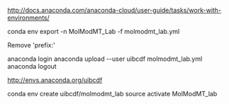 http://docs.anaconda.com/anaconda-cloud/user-guide/tasks/work-with-environments/    

conda env export -n MolModMT_Lab -f molmodmt_lab.yml

Remove 'prefix:'

anaconda login
anaconda upload --user uibcdf molmodmt_lab.yml
anaconda logout

http://envs.anaconda.org/uibcdf

conda env create uibcdf/molmodmt_lab
source activate MolModMT_lab
